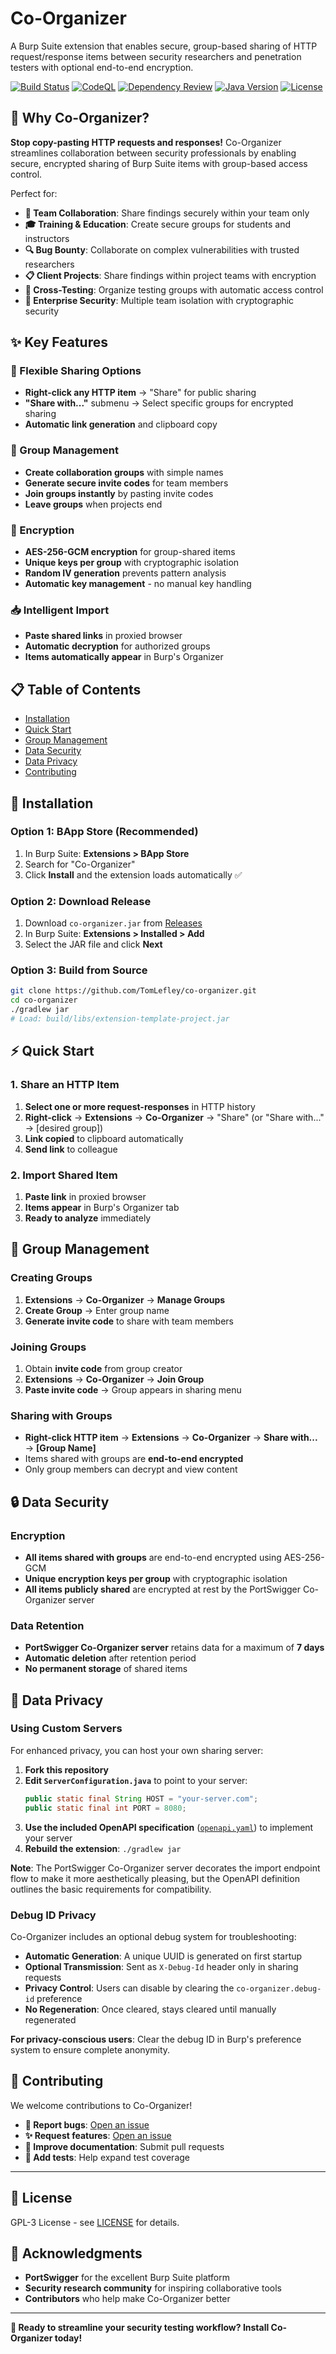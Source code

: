 # Co-Organizer

A Burp Suite extension that enables secure, group-based sharing of HTTP request/response items between security researchers and penetration testers with optional end-to-end encryption.

[![Build Status](https://github.com/TomLefley/co-organizer/actions/workflows/ci.yml/badge.svg)](https://github.com/TomLefley/co-organizer/actions/workflows/ci.yml)
[![CodeQL](https://github.com/TomLefley/co-organizer/actions/workflows/codeql.yml/badge.svg)](https://github.com/TomLefley/co-organizer/actions/workflows/codeql.yml)
[![Dependency Review](https://github.com/TomLefley/co-organizer/actions/workflows/dependency-review.yml/badge.svg)](https://github.com/TomLefley/co-organizer/actions/workflows/dependency-review.yml)
[![Java Version](https://img.shields.io/badge/java-21-blue)](build.gradle.kts)
[![License](https://img.shields.io/badge/license-GPL--3-blue)](LICENSE)

## 🎯 Why Co-Organizer?

**Stop copy-pasting HTTP requests and responses!** Co-Organizer streamlines collaboration between security professionals by enabling secure, encrypted sharing of Burp Suite items with group-based access control.

Perfect for:
- **👥 Team Collaboration**: Share findings securely within your team only
- **🎓 Training & Education**: Create secure groups for students and instructors  
- **🔍 Bug Bounty**: Collaborate on complex vulnerabilities with trusted researchers
- **📋 Client Projects**: Share findings within project teams with encryption
- **🔄 Cross-Testing**: Organize testing groups with automatic access control
- **🏢 Enterprise Security**: Multiple team isolation with cryptographic security

## ✨ Key Features

### 🚀 Flexible Sharing Options
- **Right-click any HTTP item** → "Share" for public sharing
- **"Share with..."** submenu → Select specific groups for encrypted sharing
- **Automatic link generation** and clipboard copy

### 👥 Group Management
- **Create collaboration groups** with simple names
- **Generate secure invite codes** for team members
- **Join groups instantly** by pasting invite codes
- **Leave groups** when projects end

### 🔐 Encryption
- **AES-256-GCM encryption** for group-shared items
- **Unique keys per group** with cryptographic isolation
- **Random IV generation** prevents pattern analysis
- **Automatic key management** - no manual key handling

### 📥 Intelligent Import
- **Paste shared links** in proxied browser
- **Automatic decryption** for authorized groups
- **Items automatically appear** in Burp's Organizer

## 📋 Table of Contents

- [Installation](#installation)
- [Quick Start](#quick-start)
- [Group Management](#group-management)
- [Data Security](#data-security)
- [Data Privacy](#data-privacy)
- [Contributing](#contributing)

## 🚀 Installation

### Option 1: BApp Store (Recommended)

1. In Burp Suite: **Extensions > BApp Store**
2. Search for "Co-Organizer"
3. Click **Install** and the extension loads automatically ✅

### Option 2: Download Release

1. Download `co-organizer.jar` from [Releases](../../releases)
2. In Burp Suite: **Extensions > Installed > Add**
3. Select the JAR file and click **Next**

### Option 3: Build from Source

```bash
git clone https://github.com/TomLefley/co-organizer.git
cd co-organizer
./gradlew jar
# Load: build/libs/extension-template-project.jar
```

## ⚡ Quick Start

### 1. Share an HTTP Item

1. **Select one or more request-responses** in HTTP history
2. **Right-click** → **Extensions** → **Co-Organizer** → "Share" (or "Share with..." → [desired group])
3. **Link copied** to clipboard automatically
4. **Send link** to colleague

### 2. Import Shared Item

1. **Paste link** in proxied browser
2. **Items appear** in Burp's Organizer tab
3. **Ready to analyze** immediately

## 👥 Group Management

### Creating Groups
1. **Extensions** → **Co-Organizer** → **Manage Groups**
2. **Create Group** → Enter group name
3. **Generate invite code** to share with team members

### Joining Groups
1. Obtain **invite code** from group creator
2. **Extensions** → **Co-Organizer** → **Join Group**
3. **Paste invite code** → Group appears in sharing menu

### Sharing with Groups
- **Right-click HTTP item** → **Extensions** → **Co-Organizer** → **Share with...** → **[Group Name]**
- Items shared with groups are **end-to-end encrypted**
- Only group members can decrypt and view content

## 🔒 Data Security

### Encryption
- **All items shared with groups** are end-to-end encrypted using AES-256-GCM
- **Unique encryption keys per group** with cryptographic isolation
- **All items publicly shared** are encrypted at rest by the PortSwigger Co-Organizer server

### Data Retention
- **PortSwigger Co-Organizer server** retains data for a maximum of **7 days**
- **Automatic deletion** after retention period
- **No permanent storage** of shared items

## 🔐 Data Privacy

### Using Custom Servers
For enhanced privacy, you can host your own sharing server:

1. **Fork this repository**
2. **Edit `ServerConfiguration.java`** to point to your server:
   ```java
   public static final String HOST = "your-server.com";
   public static final int PORT = 8080;
   ```
3. **Use the included OpenAPI specification** ([`openapi.yaml`](openapi.yaml)) to implement your server
4. **Rebuild the extension**: `./gradlew jar`

**Note**: The PortSwigger Co-Organizer server decorates the import endpoint flow to make it more aesthetically pleasing, but the OpenAPI definition outlines the basic requirements for compatibility.

### Debug ID Privacy
Co-Organizer includes an optional debug system for troubleshooting:

- **Automatic Generation**: A unique UUID is generated on first startup
- **Optional Transmission**: Sent as `X-Debug-Id` header only in sharing requests
- **Privacy Control**: Users can disable by clearing the `co-organizer.debug-id` preference
- **No Regeneration**: Once cleared, stays cleared until manually regenerated

**For privacy-conscious users**: Clear the debug ID in Burp's preference system to ensure complete anonymity.

## 🤝 Contributing

We welcome contributions to Co-Organizer! 

- **🐛 Report bugs**: [Open an issue](../../issues/new?template=bug_report.md)
- **✨ Request features**: [Open an issue](../../issues/new?template=feature_request.md)
- **📖 Improve documentation**: Submit pull requests
- **🧪 Add tests**: Help expand test coverage

---

## 📄 License

GPL-3 License - see [LICENSE](LICENSE) for details.

## 🙏 Acknowledgments

- **PortSwigger** for the excellent Burp Suite platform
- **Security research community** for inspiring collaborative tools
- **Contributors** who help make Co-Organizer better

---

**🚀 Ready to streamline your security testing workflow? Install Co-Organizer today!**